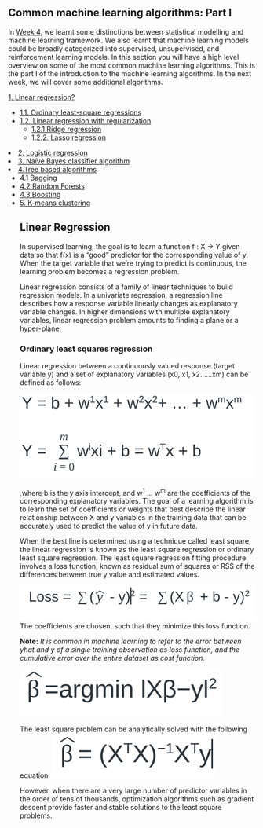 ## Common machine learning algorithms: Part I

In [Week 4](https://github.com/abanskota/t81_577_data_science/blob/master/weekly_materials/week4/docs/types-by-framework.md), we learnt some distinctions between statistical modelling and machine learning framework. We also learnt that machine learning models could be broadly categorized into supervised, unsupervised, and reinforcement learning models. In this section you will have a high level overview on some of the most common machine learning algorithms. This is the part I of the introduction to the machine learning algorithms. In the next week, we will cover some additional algorithms.

[1. Linear regression?](#linear-regression?)<ul><li>[1.1. Ordinary least-square regressions](#ordinary-least-square-regression) <br><li>[1.2. Linear regression with regularization](#linear-regression-with-regularization) <ul><li>[1.2.1 Ridge regression](#ridge-regression)<br><li>[1.2.2. Lasso regression](#lasso-regression)</ul></ul><li> [2. Logistic regression](#logistic-regression)<br><li>[3. Naïve Bayes classifier algorithm](#naïve-bayes-classifier-algorithm)<br><li>[4.Tree based algorithms](#tree-based-algorithms)<ul><li>[4.1 Bagging](#bagging)<br><li>[4.2 Random Forests](#random-forests)<br><li>[4.3 Boosting](#boosting)</ui><li>[5. K-means clustering](#k-means-clustering)
    
## Linear Regression

In supervised learning, the goal is to learn a function f : X → Y given data so that f(x) is a “good” predictor for the corresponding value of y. When the target variable that we’re trying to predict is continuous, the learning problem becomes a regression problem. 

Linear regression consists of a family of linear techniques to build regression models. In a univariate regression, a regression line describes how a response variable linearly changes as explanatory variable changes. In higher dimensions with multiple explanatory variables, linear regression problem amounts to finding a plane or a hyper-plane. 

### Ordinary least squares regression

Linear regression between a continuously valued response (target variable y) and a set of explanatory variables (x0, x1, x2…...xm) can be defined as follows:

![](../files/eq1.png)

,where b is the y axis intercept, and w<sup>1</sup> ... w<sup>m</sup> are the coefficients of the corresponding explanatory variables. The goal of a learning algorithm is to learn the set of coefficients or weights that best describe the linear relationship between X and y variables in the training data that can be accurately used to predict the value of y in future data.

When the best line is determined using a technique called least square, the linear regression is known as the least square regression or ordinary least square regression. The least square regression fitting procedure involves a loss function, known as residual sum of squares or RSS of the differences between true y value and estimated values. 

![](../files/loss.png)
The coefficients are chosen, such that they minimize this loss function.

**Note:** _It is common in machine learning to refer to the error between yhat and y of a single training observation as loss function, and the cumulative error over the entire dataset as cost function._

![](../files/argmin.png)

The least square problem can be analytically solved with the following equation:
![](../files/xtx.png)

However, when there are a very large number of predictor variables in the order of tens of thousands, optimization algorithms such as gradient descent provide faster and stable solutions to the least square problems. 


